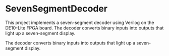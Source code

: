 # SevenSegmentDecoder
This project implements a seven-segment decoder using Verilog on the DE10-Lite FPGA board. The decoder converts binary inputs into outputs that light up a seven-segment display.

The decoder converts binary inputs into outputs that light up a seven-segment display.
